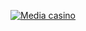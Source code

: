 <html lang="ru">
 <head>
  <meta charset="utf-8">
  <title>Изображения-ссылки</title>
 </head>
 <body>
  <p>
   <a href="https://refpa4979689.top/L?tag=d_3587894m_1732c_MALACKX&site=3587894&ad=1732&r=registration&utm_source=TWITCH&utm_medium=fix&utm_campaign=STREAM&utm_term=MALACKO_LOL&utm_content=all"><img src="https://i.imghippo.com/files/ILSk2891Lhk.jpg" alt="Media casino"></a>
  </p>
 </body>
</html>
